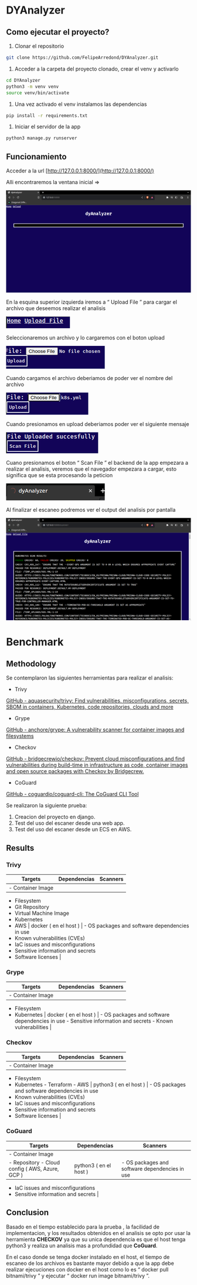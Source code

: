 # DYAnalyzer

## Como ejecutar el proyecto?

1. Clonar el repositorio

```bash
git clone https://github.com/FelipeArredond/DYAnalyzer.git
```

1. Acceder a la carpeta del proyecto clonado, crear el venv y activarlo

```bash
cd DYAnalyzer
python3 -m venv venv
source venv/bin/activate
```

1. Una vez activado el venv instalamos las dependencias

```bash
pip install -r requirements.txt
```

1. Iniciar el servidor de la app

```bash
python3 manage.py runserver
```

## Funcionamiento

Acceder a la url [http://127.0.0.1:8000/](http://127.0.0.1:8000/)

Alli encontraremos la ventana inicial ⇒ 

![dyhome.png](DYAnalyzerDOC/dyhome.png)

En la esquina superior izquierda iremos a “ Upload File ” para cargar el archivo que deseemos realizar el analisis

![nav.png](DYAnalyzerDOC/nav.png)

Seleccionaremos un archivo y lo cargaremos con el boton upload

![upload.png](DYAnalyzerDOC/upload.png)

Cuando cargamos el archivo deberiamos de poder ver el nombre del archivo

![uploaded.png](DYAnalyzerDOC/uploaded.png)

Cuando presionamos en upload deberiamos poder ver el siguiente mensaje

![readytoscan.png](DYAnalyzerDOC/readytoscan.png)

Cuano presionamos el boton “ Scan File ” el backend de la app empezara a realizar el analisis, veremos que el navegador empezara a cargar, esto significa que se esta procesando la peticion

![scanning.png](DYAnalyzerDOC/scanning.png)

Al finalizar el escaneo podremos ver el output del analisis por pantalla

![result.png](DYAnalyzerDOC/result.png)

# Benchmark

## Methodology

Se contemplaron las siguientes herramientas para realizar el analisis:

- Trivy

[GitHub - aquasecurity/trivy: Find vulnerabilities, misconfigurations, secrets, SBOM in containers, Kubernetes, code repositories, clouds and more](https://github.com/aquasecurity/trivy)

- Grype

[GitHub - anchore/grype: A vulnerability scanner for container images and filesystems](https://github.com/anchore/grype)

- Checkov

[GitHub - bridgecrewio/checkov: Prevent cloud misconfigurations and find vulnerabilities during build-time in infrastructure as code, container images and open source packages with Checkov by Bridgecrew.](https://github.com/bridgecrewio/checkov)

- CoGuard

[GitHub - coguardio/coguard-cli: The CoGuard CLI Tool](https://github.com/coguardio/coguard-cli)

Se realizaron la siguiente prueba:

1. Creacion del proyecto en django.
2. Test del uso del escaner desde una web app.
3. Test del uso del escaner desde un ECS en AWS.

## Results

### Trivy

| Targets | Dependencias | Scanners |
| --- | --- | --- |
| - Container Image
- Filesystem
- Git Repository 
- Virtual Machine Image
- Kubernetes
- AWS | docker ( en el host ) | - OS packages and software dependencies in use
- Known vulnerabilities (CVEs)
- IaC issues and misconfigurations
- Sensitive information and secrets
- Software licenses |

### Grype

| Targets | Dependencias | Scanners |
| --- | --- | --- |
| - Container Image
- Filesystem
- Kubernetes | docker ( en el host ) | - OS packages and software dependencies in use    - Sensitive information and secrets                               - Known vulnerabilities                            |

### Checkov

| Targets | Dependencias | Scanners |
| --- | --- | --- |
| - Container Image
- Filesystem
- Kubernetes                      - Terraform                      - AWS | python3  ( en el host ) | - OS packages and software dependencies in use
- Known vulnerabilities (CVEs)
- IaC issues and misconfigurations
- Sensitive information and secrets
- Software licenses |

### CoGuard

| Targets | Dependencias | Scanners |
| --- | --- | --- |
| - Container Image
- Repository                      - Cloud config ( AWS, Azure, GCP ) | python3  ( en el host ) | - OS packages and software dependencies in use
- IaC issues and misconfigurations
- Sensitive information and secrets |

## Conclusion

Basado en el tiempo establecido para la prueba , la facilidad de implementacion, y los resultados obtenidos en el analisis se opto por usar la herramienta **CHECKOV** ya que su unica dependencia es que el host tenga python3 y realiza un analisis mas a profundidad que **CoGuard**.

En el caso donde se tenga docker instalado en el host, el tiempo de escaneo de los archivos es bastante mayor debido a que la app debe realizar ejecuciones con docker en el host como lo es “ docker pull bitnami/trivy  ” y ejecutar “ docker run image bitnami/trivy ”.